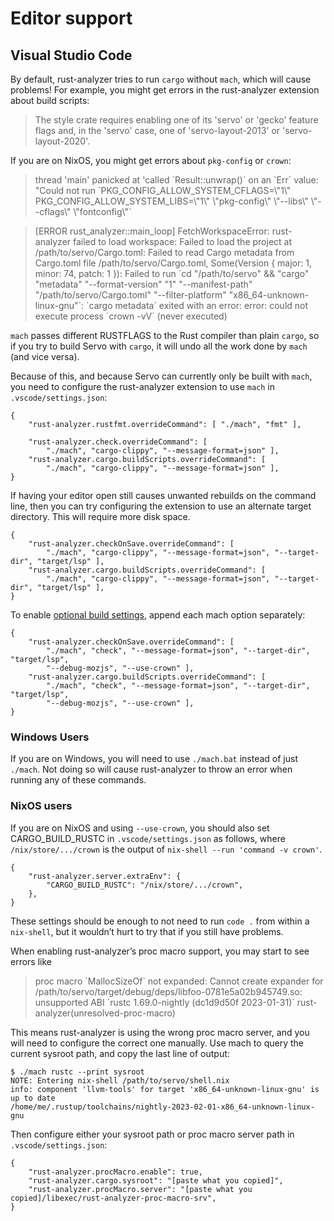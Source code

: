 # Editor support

## Visual Studio Code

By default, rust-analyzer tries to run `cargo` without `mach`, which will cause problems!
For example, you might get errors in the rust-analyzer extension about build scripts:

> The style crate requires enabling one of its 'servo' or 'gecko' feature flags and, in the 'servo' case, one of 'servo-layout-2013' or 'servo-layout-2020'.

If you are on NixOS, you might get errors about `pkg-config` or `crown`:

> thread 'main' panicked at 'called \`Result::unwrap()\` on an \`Err\` value: "Could not run \`PKG_CONFIG_ALLOW_SYSTEM_CFLAGS=\\"1\\" PKG_CONFIG_ALLOW_SYSTEM_LIBS=\\"1\\" \\"pkg-config\\" \\"--libs\\" \\"--cflags\\" \\"fontconfig\\"\`

> [ERROR rust_analyzer::main_loop] FetchWorkspaceError: rust-analyzer failed to load workspace: Failed to load the project at /path/to/servo/Cargo.toml: Failed to read Cargo metadata from Cargo.toml file /path/to/servo/Cargo.toml, Some(Version { major: 1, minor: 74, patch: 1 }): Failed to run \`cd "/path/to/servo" && "cargo" "metadata" "--format-version" "1" "--manifest-path" "/path/to/servo/Cargo.toml" "--filter-platform" "x86_64-unknown-linux-gnu"\`: \`cargo metadata\` exited with an error: error: could not execute process \`crown -vV\` (never executed)

`mach` passes different RUSTFLAGS to the Rust compiler than plain `cargo`, so if you try to build Servo with `cargo`, it will undo all the work done by `mach` (and vice versa).

Because of this, and because Servo can currently only be built with `mach`, you need to configure the rust-analyzer extension to use `mach` in `.vscode/settings.json`:

```
{
    "rust-analyzer.rustfmt.overrideCommand": [ "./mach", "fmt" ],

    "rust-analyzer.check.overrideCommand": [
        "./mach", "cargo-clippy", "--message-format=json" ],
    "rust-analyzer.cargo.buildScripts.overrideCommand": [
        "./mach", "cargo-clippy", "--message-format=json" ],
}
```

If having your editor open still causes unwanted rebuilds on the command line, then you can try configuring the extension to use an alternate target directory.
This will require more disk space.

```
{
    "rust-analyzer.checkOnSave.overrideCommand": [
        "./mach", "cargo-clippy", "--message-format=json", "--target-dir", "target/lsp" ],
    "rust-analyzer.cargo.buildScripts.overrideCommand": [
        "./mach", "cargo-clippy", "--message-format=json", "--target-dir", "target/lsp" ],
}
```

To enable [optional build settings](building-servo.md#optional-build-settings), append each mach option separately:

```
{
    "rust-analyzer.checkOnSave.overrideCommand": [
        "./mach", "check", "--message-format=json", "--target-dir", "target/lsp",
        "--debug-mozjs", "--use-crown" ],
    "rust-analyzer.cargo.buildScripts.overrideCommand": [
        "./mach", "check", "--message-format=json", "--target-dir", "target/lsp",
        "--debug-mozjs", "--use-crown" ],
}
```

### Windows Users

If you are on Windows, you will need to use `./mach.bat` instead of just `./mach`. Not doing so will cause rust-analyzer to throw an error when running any of these commands.

### NixOS users

If you are on NixOS and using `--use-crown`, you should also set CARGO_BUILD_RUSTC in `.vscode/settings.json` as follows, where `/nix/store/.../crown` is the output of `nix-shell --run 'command -v crown'`.

```
{
    "rust-analyzer.server.extraEnv": {
        "CARGO_BUILD_RUSTC": "/nix/store/.../crown",
    },
}
```

These settings should be enough to not need to run `code .` from within a `nix-shell`, but it wouldn’t hurt to try that if you still have problems.

When enabling rust-analyzer’s proc macro support, you may start to see errors like

> proc macro \`MallocSizeOf\` not expanded: Cannot create expander for /path/to/servo/target/debug/deps/libfoo-0781e5a02b945749.so: unsupported ABI \`rustc 1.69.0-nightly (dc1d9d50f 2023-01-31)\` rust-analyzer(unresolved-proc-macro)

This means rust-analyzer is using the wrong proc macro server, and you will need to configure the correct one manually.
Use mach to query the current sysroot path, and copy the last line of output:

```
$ ./mach rustc --print sysroot
NOTE: Entering nix-shell /path/to/servo/shell.nix
info: component 'llvm-tools' for target 'x86_64-unknown-linux-gnu' is up to date
/home/me/.rustup/toolchains/nightly-2023-02-01-x86_64-unknown-linux-gnu
```

Then configure either your sysroot path or proc macro server path in `.vscode/settings.json`:

```
{
    "rust-analyzer.procMacro.enable": true,
    "rust-analyzer.cargo.sysroot": "[paste what you copied]",
    "rust-analyzer.procMacro.server": "[paste what you copied]/libexec/rust-analyzer-proc-macro-srv",
}
```
